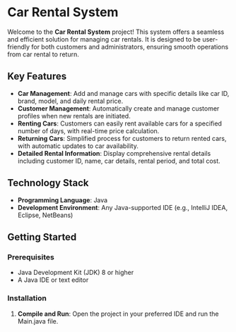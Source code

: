 # Car Rental System

Welcome to the **Car Rental System** project! This system offers a seamless and efficient solution for managing car rentals. It is designed to be user-friendly for both customers and administrators, ensuring smooth operations from car rental to return.

## Key Features

- **Car Management**: Add and manage cars with specific details like car ID, brand, model, and daily rental price.
- **Customer Management**: Automatically create and manage customer profiles when new rentals are initiated.
- **Renting Cars**: Customers can easily rent available cars for a specified number of days, with real-time price calculation.
- **Returning Cars**: Simplified process for customers to return rented cars, with automatic updates to car availability.
- **Detailed Rental Information**: Display comprehensive rental details including customer ID, name, car details, rental period, and total cost.

## Technology Stack

- **Programming Language**: Java
- **Development Environment**: Any Java-supported IDE (e.g., IntelliJ IDEA, Eclipse, NetBeans)

## Getting Started

### Prerequisites

- Java Development Kit (JDK) 8 or higher
- A Java IDE or text editor

### Installation

1. **Compile and Run**:
   Open the project in your preferred IDE and run the Main.java file.

